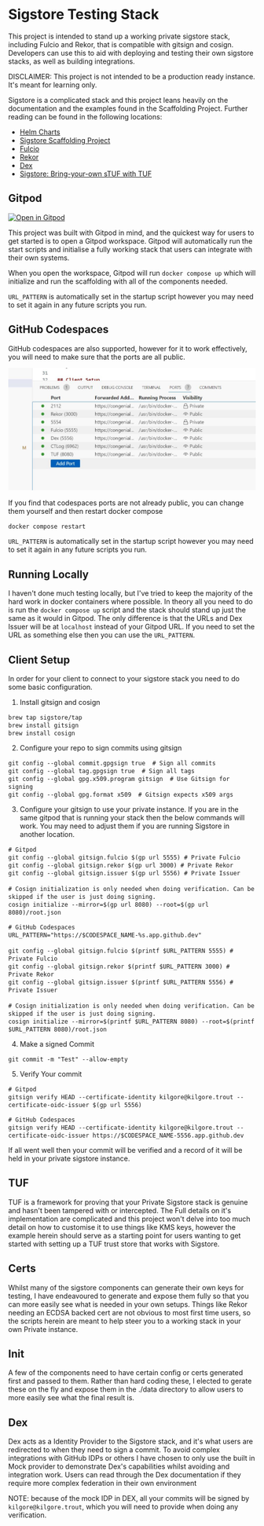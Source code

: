 # Sigstore Testing Stack

This project is intended to stand up a working private sigstore stack, including Fulcio and Rekor, that is compatible with gitsign and cosign. Developers can use this to aid with deploying and testing their own sigstore stacks, as well as building integrations.

DISCLAIMER: This project is not intended to be a production ready instance. It's meant for learning only.

Sigstore is a complicated stack and this project leans heavily on the documentation and the examples found in the Scaffolding Project. Further reading can be found in the following locations:

* [Helm Charts](https://github.com/sigstore/helm-charts/tree/main)
* [Sigstore Scaffolding Project](https://github.com/sigstore/scaffolding)
* [Fulcio](https://github.com/sigstore/fulcio/tree/main)
* [Rekor](https://github.com/sigstore/rekor)
* [Dex](https://github.com/dexidp/dex)
* [Sigstore: Bring-your-own sTUF with TUF](https://blog.sigstore.dev/sigstore-bring-your-own-stuf-with-tuf-40febfd2badd/)

## Gitpod

[![Open in Gitpod](https://gitpod.io/button/open-in-gitpod.svg)](https://gitpod.io/#https://github.com/ChevronTango/sigstore-testing-stack/)

This project was built with Gitpod in mind, and the quickest way for users to get started is to open a Gitpod workspace. Gitpod will automatically run the start scripts and initialise a fully working stack that users can integrate with their own systems.

When you open the workspace, Gitpod will run `docker compose up` which will initialize and run the scaffolding with all of the components needed.

`URL_PATTERN` is automatically set in the startup script however you may need to set it again in any future scripts you run.

## GitHub Codespaces

GitHub codespaces are also supported, however for it to work effectively, you will need to make sure that the ports are all public.

![Codespaces Ports](docs/codespaces-ports.JPG)

If you find that codespaces ports are not already public, you can change them yourself and then restart docker compose

```
docker compose restart
```

`URL_PATTERN` is automatically set in the startup script however you may need to set it again in any future scripts you run.

## Running Locally

I haven't done much testing locally, but I've tried to keep the majority of the hard work in docker containers where possible. In theory all you need to do is run the `docker compose up` script and the stack should stand up just the same as it would in Gitpod. The only difference is that the URLs and Dex Issuer will be at `localhost` instead of your Gitpod URL. If you need to set the URL as something else then you can use the `URL_PATTERN`.

## Client Setup

In order for your client to connect to your sigstore stack you need to do some basic configuration.

1. Install gitsign and cosign

```
brew tap sigstore/tap
brew install gitsign
brew install cosign
```

2. Configure your repo to sign commits using gitsign

```
git config --global commit.gpgsign true  # Sign all commits
git config --global tag.gpgsign true  # Sign all tags
git config --global gpg.x509.program gitsign  # Use Gitsign for signing
git config --global gpg.format x509  # Gitsign expects x509 args
```

3. Configure your gitsign to use your private instance. If you are in the same gitpod that is running your stack then the below commands will work. You may need to adjust them if you are running Sigstore in another location.

```
# Gitpod
git config --global gitsign.fulcio $(gp url 5555) # Private Fulcio
git config --global gitsign.rekor $(gp url 3000) # Private Rekor
git config --global gitsign.issuer $(gp url 5556) # Private Issuer

# Cosign initialization is only needed when doing verification. Can be skipped if the user is just doing signing.
cosign initialize --mirror=$(gp url 8080) --root=$(gp url 8080)/root.json
```

```
# GitHub Codespaces
URL_PATTERN="https://$CODESPACE_NAME-%s.app.github.dev"

git config --global gitsign.fulcio $(printf $URL_PATTERN 5555) # Private Fulcio
git config --global gitsign.rekor $(printf $URL_PATTERN 3000) # Private Rekor
git config --global gitsign.issuer $(printf $URL_PATTERN 5556) # Private Issuer

# Cosign initialization is only needed when doing verification. Can be skipped if the user is just doing signing.
cosign initialize --mirror=$(printf $URL_PATTERN 8080) --root=$(printf $URL_PATTERN 8080)/root.json
```

4. Make a signed Commit

```
git commit -m "Test" --allow-empty
```

5. Verify Your commit

```
# Gitpod
gitsign verify HEAD --certificate-identity kilgore@kilgore.trout --certificate-oidc-issuer $(gp url 5556)
```

```
# GitHub Codespaces
gitsign verify HEAD --certificate-identity kilgore@kilgore.trout --certificate-oidc-issuer https://$CODESPACE_NAME-5556.app.github.dev
```

If all went well then your commit will be verified and a record of it will be held in your private sigstore instance.

## TUF

TUF is a framework for proving that your Private Sigstore stack is genuine and hasn't been tampered with or intercepted. The Full details on it's implementation are complicated and this project won't delve into too much detail on how to customise it to use things like KMS keys, however the example herein should serve as a starting point for users wanting to get started with setting up a TUF trust store that works with Sigstore.

## Certs

Whilst many of the sigstore components can generate their own keys for testing, I have endeavoured to generate and expose them fully so that you can more easily see what is needed in your own setups. Things like Rekor needing an ECDSA backed cert are not obvious to most first time users, so the scripts herein are meant to help steer you to a working stack in your own Private instance.

## Init

A few of the components need to have certain config or certs generated first and passed to them. Rather than hard coding these, I elected to gerate these on the fly and expose them in the ./data directory to allow users to more easily see what the final result is.

## Dex

Dex acts as a Identity Provider to the Sigstore stack, and it's what users are redirected to when they need to sign a commit. To avoid complex integrations with GitHub IDPs or others I have chosen to only use the built in Mock provider to demonstrate Dex's capabilities whilst avoiding and integration work. Users can read through the Dex documentation if they require more complex federation in their own environment

NOTE: because of the mock IDP in DEX, all your commits will be signed by `kilgore@kilgore.trout`, which you will need to provide when doing any verification.
